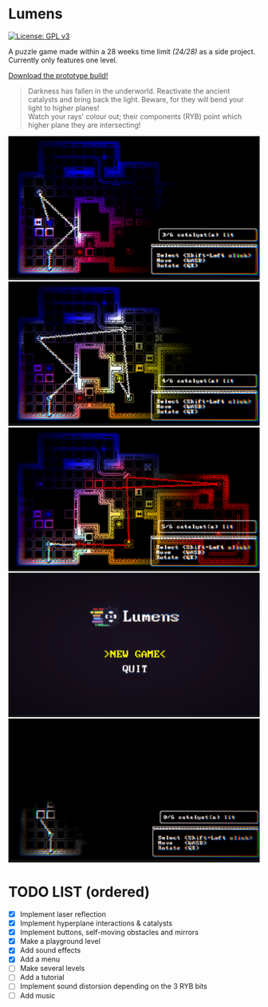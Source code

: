 # Lumens

[![License: GPL v3](https://img.shields.io/badge/License-GPLv3-blue.svg)](https://www.gnu.org/licenses/gpl-3.0)

 A puzzle game made within a 28 weeks time limit _(24/28)_ as a side project.
 Currently only features one level.
 
 [Download the prototype build!](https://file.io/aaIDWfKU0PW3)
 
 > Darkness has fallen in the underworld. Reactivate the ancient catalysts and bring back the light. Beware, for they will bend your light to higher planes!\
 > Watch your rays' colour out; their components (RYB) point which higher plane they are intersecting!
 
 ![A screenshot of a test level](Screenshots/Screenshot_0.png "Screenshot N.0")
 ![A screenshot of a test level](Screenshots/Screenshot_1.png "Screenshot N.1")
 ![A screenshot of a test level](Screenshots/Screenshot_2.png "Screenshot N.2")
 ![A screenshot of a test level](Screenshots/Screenshot_3.png "Screenshot N.3")
 ![A screenshot of a test level](Screenshots/Screenshot_4.png "Screenshot N.4")
 
 # TODO LIST (ordered)
- [x] Implement laser reflection
- [x] Implement hyperplane interactions & catalysts
- [x] Implement buttons, self-moving obstacles and mirrors
- [x] Make a playground level
- [x] Add sound effects
- [x] Add a menu
- [ ] Make several levels
- [ ] Add a tutorial
- [ ] Implement sound distorsion depending on the 3 RYB bits
- [ ] Add music

